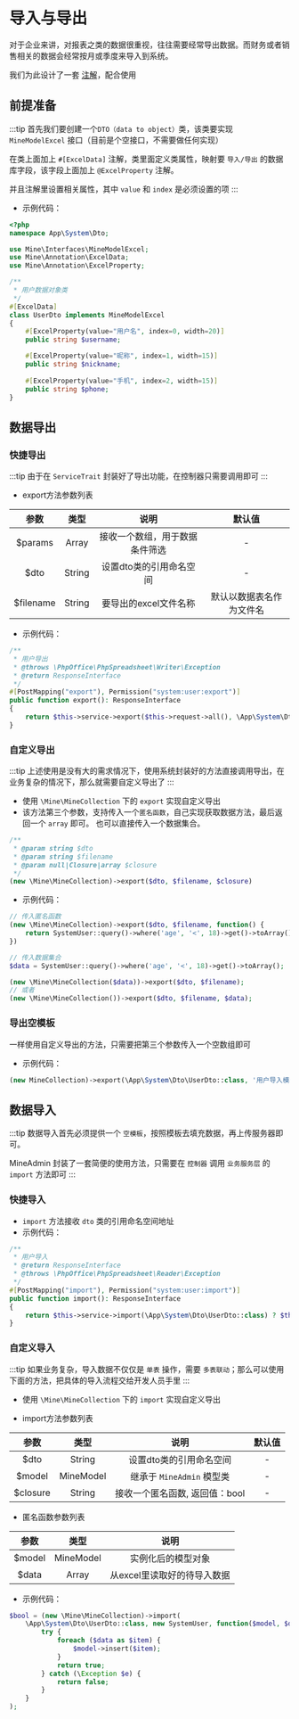 # 导入与导出
对于企业来讲，对报表之类的数据很重视，往往需要经常导出数据。而财务或者销售相关的数据会经常按月或季度来导入到系统。

我们为此设计了一套 [注解](/further/backend/annotation.html#excel相关注解)，配合使用

## 前提准备
:::tip
首先我们要创建一个`DTO（data to object）`类，该类要实现 `MineModelExcel` 接口（目前是个空接口，不需要做任何实现）

在类上面加上 `#[ExcelData]` 注解，类里面定义类属性，映射要 `导入/导出` 的数据库字段，该字段上面加上 `@ExcelProperty` 注解。

并且注解里设置相关属性，其中 `value` 和 `index` 是必须设置的项
:::

- 示例代码：
```php
<?php
namespace App\System\Dto;

use Mine\Interfaces\MineModelExcel;
use Mine\Annotation\ExcelData;
use Mine\Annotation\ExcelProperty;

/**
 * 用户数据对象类
 */
#[ExcelData]
class UserDto implements MineModelExcel
{
    #[ExcelProperty(value="用户名", index=0, width=20)]
    public string $username;

    #[ExcelProperty(value="昵称", index=1, width=15)]
    public string $nickname;
    
    #[ExcelProperty(value="手机", index=2, width=15)]
    public string $phone;
}
```

## 数据导出
### 快捷导出
:::tip
由于在 `ServiceTrait` 封装好了导出功能，在控制器只需要调用即可
:::
- export方法参数列表

| 参数 | 类型 | 说明 | 默认值 |
|:---:|:---:|:---:|:---:|
| $params | Array | 接收一个数组，用于数据条件筛选| - |
| $dto | String | 设置dto类的引用命名空间| - |
| $filename | String | 要导出的excel文件名称 | 默认以数据表名作为文件名 |

- 示例代码：
```php
/**
 * 用户导出
 * @throws \PhpOffice\PhpSpreadsheet\Writer\Exception
 * @return ResponseInterface
 */
#[PostMapping("export"), Permission("system:user:export")]
public function export(): ResponseInterface
{
    return $this->service->export($this->request->all(), \App\System\Dto\UserDto::class, '用户列表');
}
```

### 自定义导出
:::tip
上述使用是没有大的需求情况下，使用系统封装好的方法直接调用导出，在业务复杂的情况下，那么就需要自定义导出了
:::

- 使用 `\Mine\MineCollection` 下的 `export` 实现自定义导出
- 该方法第三个参数，支持传入一个`匿名函数`，自己实现获取数据方法，最后返回一个 `array` 即可。 也可以直接传入一个数据集合。

```php
/**
 * @param string $dto
 * @param string $filename
 * @param null|Closure|array $closure
 */
(new \Mine\MineCollection)->export($dto, $filename, $closure)
```

- 示例代码：
```php
// 传入匿名函数
(new \Mine\MineCollection)->export($dto, $filename, function() {
    return SystemUser::query()->where('age', '<', 18)->get()->toArray();
})

// 传入数据集合
$data = SystemUser::query()->where('age', '<', 18)->get()->toArray();

(new \Mine\MineCollection($data))->export($dto, $filename);
// 或者
(new \Mine\MineCollection())->export($dto, $filename, $data);
```

### 导出空模板
一样使用自定义导出的方法，只需要把第三个参数传入一个空数组即可
- 示例代码：
```php
(new MineCollection)->export(\App\System\Dto\UserDto::class, '用户导入模板', []);
```

## 数据导入
:::tip
数据导入首先必须提供一个 `空模板`，按照模板去填充数据，再上传服务器即可。

MineAdmin 封装了一套简便的使用方法，只需要在 `控制器` 调用 `业务服务层` 的 `import` 方法即可
:::

### 快捷导入
- `import` 方法接收 `dto` 类的引用命名空间地址
- 示例代码：
```php
/**
 * 用户导入
 * @return ResponseInterface
 * @throws \PhpOffice\PhpSpreadsheet\Reader\Exception
 */
#[PostMapping("import"), Permission("system:user:import")]
public function import(): ResponseInterface
{
    return $this->service->import(\App\System\Dto\UserDto::class) ? $this->success() : $this->error();
}
```

### 自定义导入
:::tip
如果业务复杂，导入数据不仅仅是 `单表` 操作，需要 `多表联动`；那么可以使用下面的方法，把具体的导入流程交给开发人员手里
:::

- 使用 `\Mine\MineCollection` 下的 `import` 实现自定义导出

- import方法参数列表 

| 参数 | 类型 | 说明 | 默认值 |
|:---:|:---:|:---:|:---:|
| $dto | String | 设置dto类的引用命名空间 | - |
| $model | MineModel | 继承于 `MineAdmin` 模型类 | - |
| $closure | String | 接收一个匿名函数, 返回值：bool | - |

- 匿名函数参数列表

| 参数 | 类型 | 说明 |
|:---:|:---:|:---:|
| $model | MineModel | 实例化后的模型对象 |
| $data  | Array | 从excel里读取好的待导入数据 |

- 示例代码：
```php
$bool = (new \Mine\MineCollection)->import(
    \App\System\Dto\UserDto::class, new SystemUser, function($model, $data) {
        try {
            foreach ($data as $item) {
                $model->insert($item);
            }
            return true;
        } catch (\Exception $e) {
            return false;
        }
    }
);
```
